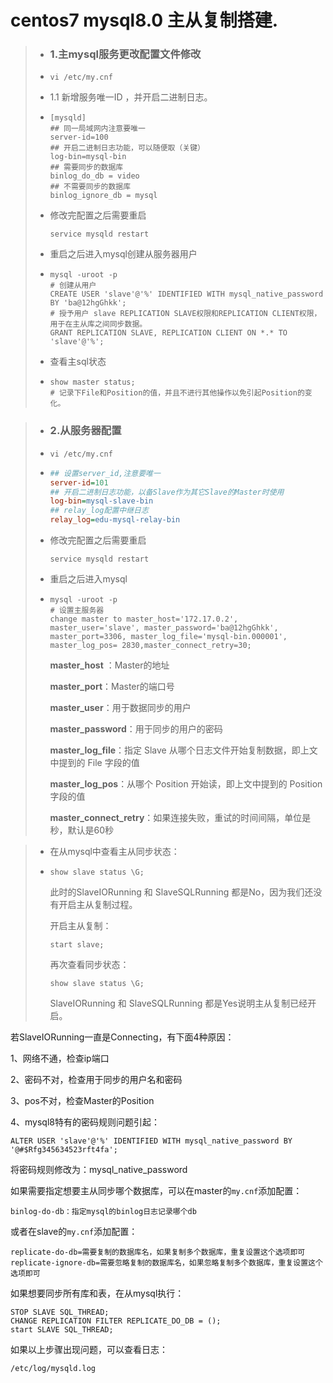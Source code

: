 #  centos7 mysql8.0 主从复制搭建.



> - ### 1.主mysql服务更改配置文件修改
>
> - ```shell
>   vi /etc/my.cnf
>   ```
> 
> - 1.1 新增服务唯一ID ，并开启二进制日志。
>
> - ```shell
>   [mysqld]
>   ## 同一局域网内注意要唯一
>   server-id=100  
>   ## 开启二进制日志功能，可以随便取（关键）
>   log-bin=mysql-bin
>   ## 需要同步的数据库
>   binlog_do_db = video
>   ## 不需要同步的数据库
>   binlog_ignore_db = mysql 
>   ```
>
> - 修改完配置之后需要重启
>
>   ```
>   service mysqld restart
>   ```
>
>   
>
> - 重启之后进入mysql创建从服务器用户
>
> - ```mysql
>   mysql -uroot -p 
>   # 创建从用户
>   CREATE USER 'slave'@'%' IDENTIFIED WITH mysql_native_password BY 'ba@12hgGhkk';
>   # 授予用户 slave REPLICATION SLAVE权限和REPLICATION CLIENT权限，用于在主从库之间同步数据。
>   GRANT REPLICATION SLAVE, REPLICATION CLIENT ON *.* TO 'slave'@'%';
>   ```
>
> - 查看主sql状态
>
> - ```mysql
>   show master status;
>   # 记录下File和Position的值，并且不进行其他操作以免引起Position的变化。
>   ```



> - ### 2.从服务器配置
>
> - ```shell
>   vi /etc/my.cnf
>   ```
>   
> - ```ini
>   ## 设置server_id,注意要唯一
>   server-id=101  
>   ## 开启二进制日志功能，以备Slave作为其它Slave的Master时使用
>   log-bin=mysql-slave-bin   
>   ## relay_log配置中继日志
>   relay_log=edu-mysql-relay-bin  
>   ```
>   
> - 修改完配置之后需要重启
>
>   ```
>   service mysqld restart
>   ```
>   
> - 重启之后进入mysql
>
> - ```mysql
>   mysql -uroot -p 
>   # 设置主服务器
>   change master to master_host='172.17.0.2', master_user='slave', master_password='ba@12hgGhkk', master_port=3306, master_log_file='mysql-bin.000001', master_log_pos= 2830,master_connect_retry=30;
>   ```
>   
>   **master_host** ：Master的地址
>   
>   **master_port**：Master的端口号
>   
>   **master_user**：用于数据同步的用户
>   
>   **master_password**：用于同步的用户的密码
>   
>   **master_log_file**：指定 Slave 从哪个日志文件开始复制数据，即上文中提到的 File 字段的值
>   
>   **master_log_pos**：从哪个 Position 开始读，即上文中提到的 Position 字段的值
>   
>   **master_connect_retry**：如果连接失败，重试的时间间隔，单位是秒，默认是60秒

> - 在从mysql中查看主从同步状态：
>
> - ```mysql
>   show slave status \G;
>   ```
>
>   此时的SlaveIORunning 和 SlaveSQLRunning 都是No，因为我们还没有开启主从复制过程。
>
>   开启主从复制：
>
>   ```
>   start slave;
>   ```
>
>   再次查看同步状态：
>
>   ```
>   show slave status \G;
>   ```
>
>   SlaveIORunning 和 SlaveSQLRunning 都是Yes说明主从复制已经开启。

若SlaveIORunning一直是Connecting，有下面4种原因：

1、网络不通，检查ip端口

2、密码不对，检查用于同步的用户名和密码

3、pos不对，检查Master的Position

4、mysql8特有的密码规则问题引起：

```
ALTER USER 'slave'@'%' IDENTIFIED WITH mysql_native_password BY '@#$Rfg345634523rft4fa';
```

将密码规则修改为：mysql_native_password



如果需要指定想要主从同步哪个数据库，可以在master的`my.cnf`添加配置：

```
binlog-do-db：指定mysql的binlog日志记录哪个db
```

或者在slave的`my.cnf`添加配置：

```
replicate-do-db=需要复制的数据库名，如果复制多个数据库，重复设置这个选项即可 
replicate-ignore-db=需要忽略复制的数据库名，如果忽略复制多个数据库，重复设置这个选项即可
```

如果想要同步所有库和表，在从mysql执行：

```mysql
STOP SLAVE SQL_THREAD;
CHANGE REPLICATION FILTER REPLICATE_DO_DB = ();
start SLAVE SQL_THREAD;
```

如果以上步骤出现问题，可以查看日志：

```
/etc/log/mysqld.log
```






